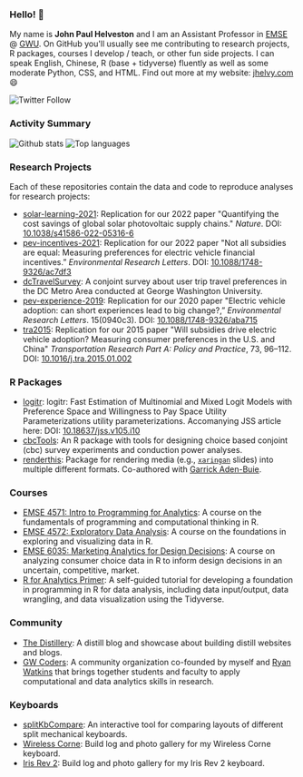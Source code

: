
### Hello! 👋

My name is **John Paul Helveston** and I am an Assistant Professor in [EMSE](https://www.emse.seas.gwu.edu/) @ [GWU](https://www.gwu.edu/). On GitHub you'll usually see me contributing to research projects, R packages, courses I develop / teach, or other fun side projects. I can speak English, Chinese, R (base + tidyverse) fluently as well as some moderate Python, CSS, and HTML. Find out more at my website: [jhelvy.com](https://jhelvy.com/) 😄

![Twitter Follow](https://img.shields.io/twitter/follow/JohnHelveston?color=1DA1F2&logo=Twitter&style=for-the-badge)

### Activity Summary

![Github stats](https://github-readme-stats-rouge-zeta-15.vercel.app/api?username=jhelvy&theme=vue-dark&show_icons=true)
![Top languages](https://github-readme-stats-rouge-zeta-15.vercel.app/api/top-langs/?username=jhelvy&theme=vue-dark&hide=html,JavaScript,CSS&layout=compact&langs_count=10)

### Research Projects

Each of these repositories contain the data and code to reproduce analyses for research projects:

- [solar-learning-2021](https://github.com/jhelvy/solar-learning-2021): Replication for our 2022 paper "Quantifying the cost savings of global solar photovoltaic supply chains." _Nature_. DOI: [10.1038/s41586-022-05316-6](https://doi.org/10.1038/s41586-022-05316-6)
- [pev-incentives-2021](https://github.com/jhelvy/pev-incentives-2021): Replication for our 2022 paper "Not all subsidies are equal: Measuring preferences for electric vehicle financial incentives.” _Environmental Research Letters_. DOI: [10.1088/1748-9326/ac7df3](https://doi.org/10.1088/1748-9326/ac7df3)
- [dcTravelSurvey](https://github.com/jhelvy/dcTravelSurvey): A conjoint survey about user trip travel preferences in the DC Metro Area conducted at George Washington University.
- [pev-experience-2019](https://github.com/jhelvy/pev-experience-2019): Replication for our 2020 paper "Electric vehicle adoption: can short experiences lead to big change?,” _Environmental Research Letters_. 15(0940c3). DOI: [10.1088/1748-9326/aba715](https://doi.org/10.1088/1748-9326/aba715)
- [tra2015](https://github.com/jhelvy/tra2015): Replication for our 2015 paper "Will subsidies drive electric vehicle adoption? Measuring consumer preferences in the U.S. and China" _Transportation Research Part A: Policy and Practice_, 73, 96–112. DOI: [10.1016/j.tra.2015.01.002](https://doi.org/10.1016/j.tra.2015.01.002)

### R Packages

- [logitr](https://jhelvy.github.io/logitr/): logitr: Fast Estimation of Multinomial and Mixed Logit Models with Preference Space and Willingness to Pay Space Utility Parameterizations utility parameterizations. Accomanying JSS article here: DOI: [10.18637/jss.v105.i10](https://doi.org/10.18637/jss.v105.i10)
- [cbcTools](https://jhelvy.github.io/cbcTools/): An R package with tools for designing choice based conjoint (cbc) survey experiments and conduction power analyses.
- [renderthis](https://jhelvy.github.io/renderthis/): Package for rendering media (e.g., [`xaringan`](https://github.com/yihui/xaringan) slides) into multiple different formats. Co-authored with [Garrick Aden-Buie](https://github.com/gadenbuie).

### Courses

- [EMSE 4571: Intro to Programming for Analytics](https://p4a.seas.gwu.edu/): A course on the fundamentals of programming and computational thinking in R.
- [EMSE 4572: Exploratory Data Analysis](https://eda.seas.gwu.edu/): A course on the foundations in exploring and visualizing data in R.
- [EMSE 6035: Marketing Analytics for Design Decisions](https://madd.seas.gwu.edu/): A course on analyzing consumer choice data in R to inform design decisions in an uncertain, competitive, market.
- [R for Analytics Primer](https://jhelvy.github.io/r4aPrimer/): A self-guided tutorial for developing a foundation in programming in R for data analysis, including data input/output, data wrangling, and data visualization using the Tidyverse.

### Community

- [The Distillery](https://distillery.rbind.io/): A distill blog and showcase about building distill websites and blogs.
- [GW Coders](https://gwcoders.github.io/studyGroup/): A community organization co-founded by myself and [Ryan Watkins](https://ryanrwatkins.com/) that brings together students and faculty to apply computational and data analytics skills in research. 

### Keyboards

- [splitKbCompare](jhelvy.github.io/splitkbcompare/): An interactive tool for comparing layouts of different split mechanical keyboards.
- [Wireless Corne](https://github.com/jhelvy/wireless-corne/): Build log and photo gallery for my Wireless Corne keyboard.
- [Iris Rev 2](https://github.com/jhelvy/iris-rev2/): Build log and photo gallery for my Iris Rev 2 keyboard.
